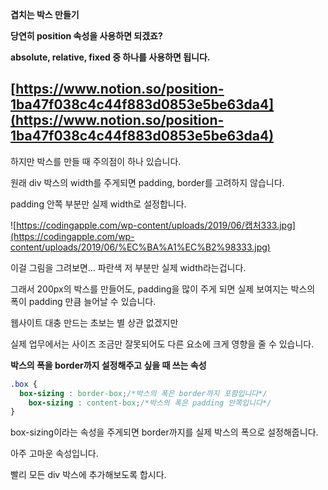 **겹치는 박스 만들기**

**당연히 position 속성을 사용하면 되겠죠?**

**absolute, relative, fixed 중 하나를 사용하면 됩니다.**

## [](https://www.notion.so/position-1ba47f038c4c44f883d0853e5be63da4?pvs=21)[https://www.notion.so/position-1ba47f038c4c44f883d0853e5be63da4](https://www.notion.so/position-1ba47f038c4c44f883d0853e5be63da4)

하지만 박스를 만들 때 주의점이 하나 있습니다.

원래 div 박스의 width를 주게되면 padding, border를 고려하지 않습니다.

padding 안쪽 부분만 실제 width로 설정합니다.

![https://codingapple.com/wp-content/uploads/2019/06/캡처333.jpg](https://codingapple.com/wp-content/uploads/2019/06/%EC%BA%A1%EC%B2%98333.jpg)

이걸 그림을 그려보면... 파란색 저 부분만 실제 width라는겁니다.

그래서 200px의 박스를 만들어도, padding을 많이 주게 되면 실제 보여지는 박스의 폭이 padding 만큼 늘어날 수 있습니다.

웹사이트 대충 만드는 초보는 별 상관 없겠지만

실제 업무에서는 사이즈 조금만 잘못되어도 다른 요소에 크게 영향을 줄 수 있습니다.

**박스의 폭을 border까지 설정해주고 싶을 때 쓰는 속성**

```css
.box {
  box-sizing : border-box;/*박스의 폭은 border까지 포함입니다*/
	box-sizing : content-box;/*박스의 폭은 padding 안쪽입니다*/
}
```

box-sizing이라는 속성을 주게되면 border까지를 실제 박스의 폭으로 설정해줍니다.

아주 고마운 속성입니다.

빨리 모든 div 박스에 추가해보도록 합시다.